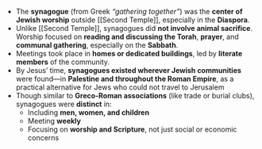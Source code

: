 - The **synagogue** (from Greek _“gathering together”_) was the **center of Jewish worship** outside [[Second Temple]], especially in the **Diaspora**.
- Unlike [[Second Temple]], synagogues did **not involve animal sacrifice**. Worship focused on **reading and discussing the Torah**, **prayer**, and **communal gathering**, especially on the **Sabbath**.
- Meetings took place in **homes or dedicated buildings**, led by **literate members** of the community.
- By Jesus’ time, **synagogues existed wherever Jewish communities** were found—in **Palestine and throughout the Roman Empire**, as a practical alternative for Jews who could not travel to Jerusalem
- Though similar to **Greco-Roman associations** (like trade or burial clubs), synagogues were **distinct** in:
	- Including **men, women, and children**
	- Meeting **weekly**
	- Focusing on **worship and Scripture**, not just social or economic concerns